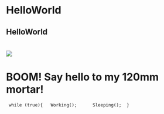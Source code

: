 # HelloWorld
## HelloWorld
# ![](http://img.kongzhong.com/wot/20160810/461fe5b81e_1470821135.jpg)

# BOOM! Say hello to my 120mm mortar!

` while (true){   Working();      Sleeping();  }`
